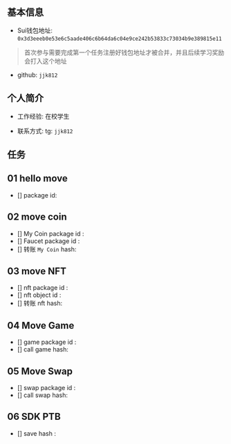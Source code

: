 ## 基本信息
- Sui钱包地址: `0x3d3eeeb0e53e6c5aade406c6b64da6c04e9ce242b53833c73034b9e389815e11`
> 首次参与需要完成第一个任务注册好钱包地址才被合并，并且后续学习奖励会打入这个地址
- github: `jjk812`

## 个人简介
- 工作经验: 在校学生

  

- 联系方式: tg: `jjk812` 

## 任务

##   01 hello move  
- [] package id: 

##   02 move coin
- [] My Coin package id : 
- [] Faucet package id : 
- [] 转账 `My Coin` hash:

##   03 move NFT
- [] nft package id :
- [] nft object id : 
- [] 转账 nft  hash:

##   04 Move Game
- [] game package id :
- [] call game hash:

##   05 Move Swap
- [] swap package id :
- [] call swap hash:

##   06 SDK PTB
- [] save hash :
